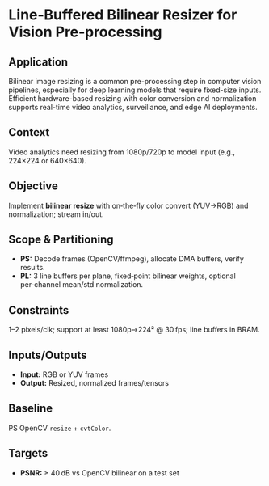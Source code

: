 # Line‑Buffered Bilinear Resizer for Vision Pre‑processing

## Application
Bilinear image resizing is a common pre-processing step in computer vision pipelines, especially for deep learning models that require fixed-size inputs. Efficient hardware-based resizing with color conversion and normalization supports real-time video analytics, surveillance, and edge AI deployments.

## Context
Video analytics need resizing from 1080p/720p to model input (e.g., 224×224 or 640×640).

## Objective
Implement **bilinear resize** with on‑the‑fly color convert (YUV→RGB) and normalization; stream in/out.

## Scope & Partitioning
- **PS:** Decode frames (OpenCV/ffmpeg), allocate DMA buffers, verify results.
- **PL:** 3 line buffers per plane, fixed‑point bilinear weights, optional per‑channel mean/std normalization.

## Constraints
1–2 pixels/clk; support at least 1080p→224² @ 30 fps; line buffers in BRAM.

## Inputs/Outputs
- **Input:** RGB or YUV frames
- **Output:** Resized, normalized frames/tensors

## Baseline
PS OpenCV `resize` + `cvtColor`.

## Targets
- **PSNR:** ≥ 40 dB vs OpenCV bilinear on a test set
